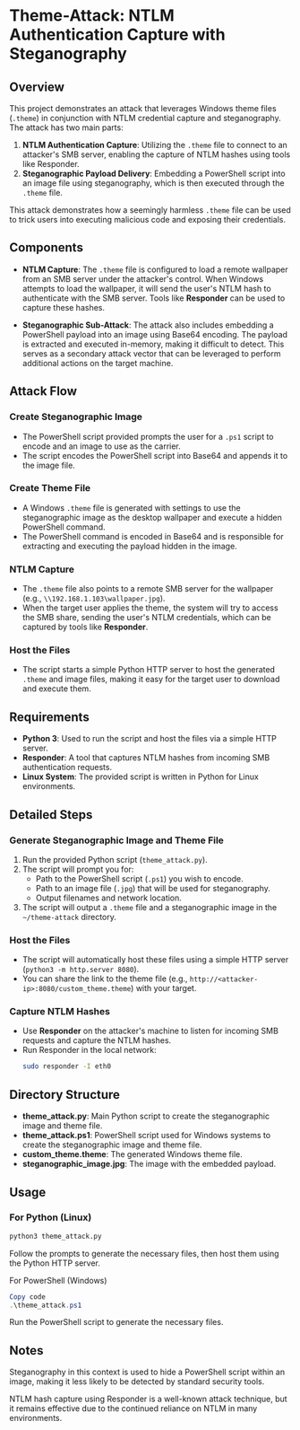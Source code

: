 # Theme-Attack: NTLM Authentication Capture with Steganography

## Overview

This project demonstrates an attack that leverages Windows theme files (`.theme`) in conjunction with NTLM credential capture and steganography. The attack has two main parts:

1. **NTLM Authentication Capture**: Utilizing the `.theme` file to connect to an attacker's SMB server, enabling the capture of NTLM hashes using tools like Responder.
2. **Steganographic Payload Delivery**: Embedding a PowerShell script into an image file using steganography, which is then executed through the `.theme` file.

This attack demonstrates how a seemingly harmless `.theme` file can be used to trick users into executing malicious code and exposing their credentials.

## Components

- **NTLM Capture**: The `.theme` file is configured to load a remote wallpaper from an SMB server under the attacker's control. When Windows attempts to load the wallpaper, it will send the user's NTLM hash to authenticate with the SMB server. Tools like **Responder** can be used to capture these hashes.

- **Steganographic Sub-Attack**: The attack also includes embedding a PowerShell payload into an image using Base64 encoding. The payload is extracted and executed in-memory, making it difficult to detect. This serves as a secondary attack vector that can be leveraged to perform additional actions on the target machine.

## Attack Flow

### Create Steganographic Image

- The PowerShell script provided prompts the user for a `.ps1` script to encode and an image to use as the carrier.
- The script encodes the PowerShell script into Base64 and appends it to the image file.

### Create Theme File

- A Windows `.theme` file is generated with settings to use the steganographic image as the desktop wallpaper and execute a hidden PowerShell command.
- The PowerShell command is encoded in Base64 and is responsible for extracting and executing the payload hidden in the image.

### NTLM Capture

- The `.theme` file also points to a remote SMB server for the wallpaper (e.g., `\\192.168.1.103\wallpaper.jpg`).
- When the target user applies the theme, the system will try to access the SMB share, sending the user's NTLM credentials, which can be captured by tools like **Responder**.

### Host the Files

- The script starts a simple Python HTTP server to host the generated `.theme` and image files, making it easy for the target user to download and execute them.

## Requirements

- **Python 3**: Used to run the script and host the files via a simple HTTP server.
- **Responder**: A tool that captures NTLM hashes from incoming SMB authentication requests.
- **Linux System**: The provided script is written in Python for Linux environments.

## Detailed Steps

### Generate Steganographic Image and Theme File

1. Run the provided Python script (`theme_attack.py`).
2. The script will prompt you for:
   - Path to the PowerShell script (`.ps1`) you wish to encode.
   - Path to an image file (`.jpg`) that will be used for steganography.
   - Output filenames and network location.
3. The script will output a `.theme` file and a steganographic image in the `~/theme-attack` directory.

### Host the Files

- The script will automatically host these files using a simple HTTP server (`python3 -m http.server 8080`).
- You can share the link to the theme file (e.g., `http://<attacker-ip>:8080/custom_theme.theme`) with your target.

### Capture NTLM Hashes

- Use **Responder** on the attacker's machine to listen for incoming SMB requests and capture the NTLM hashes.
- Run Responder in the local network:
  ```bash
  sudo responder -I eth0
    ```
## Directory Structure

- **theme_attack.py**: Main Python script to create the steganographic image and theme file.
- **theme_attack.ps1**: PowerShell script used for Windows systems to create the steganographic image and theme file.
- **custom_theme.theme**: The generated Windows theme file.
- **steganographic_image.jpg**: The image with the embedded payload.

## Usage

### For Python (Linux)

```bash
python3 theme_attack.py
```

Follow the prompts to generate the necessary files, then host them using the Python HTTP server.

For PowerShell (Windows)

```powershell
Copy code
.\theme_attack.ps1
```

Run the PowerShell script to generate the necessary files.

## Notes
Steganography in this context is used to hide a PowerShell script within an image, making it less likely to be detected by standard security tools.

NTLM hash capture using Responder is a well-known attack technique, but it remains effective due to the continued reliance on NTLM in many environments.